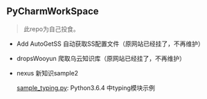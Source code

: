 ## PyCharmWorkSpace
> 此repo为自己投食。

* Add AutoGetSS 自动获取SS配置文件（原网站已经挂了，不再维护）
* dropsWooyun   爬取乌云知识库（原网站已经挂了，不再维护）
* nexus 新知识sample2

    [sample_typing.py](): Python3.6.4 中typing模块示例
